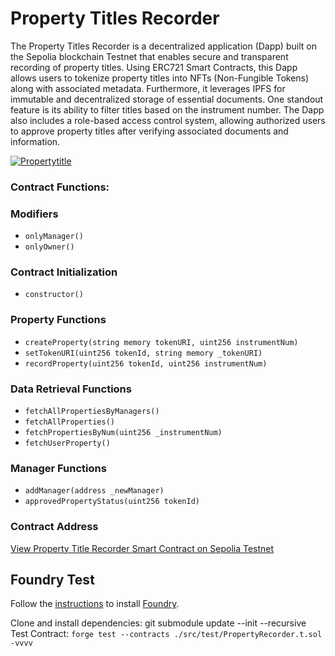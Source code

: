 # Property Titles Recorder

The Property Titles Recorder is a decentralized application (Dapp) built on the Sepolia blockchain Testnet that enables secure and transparent recording of property titles. Using ERC721 Smart Contracts, this Dapp allows users to tokenize property titles into NFTs (Non-Fungible Tokens) along with associated metadata. Furthermore, it leverages IPFS for immutable and decentralized storage of essential documents. One standout feature is its ability to filter titles based on the instrument number. The Dapp also includes a role-based access control system, allowing authorized users to approve property titles after verifying associated documents and information.

<a href="https://ibb.co/0rc1Cw0"><img src="https://i.ibb.co/Wf67kTr/Propertytitle.png" alt="Propertytitle" border="0"></a>


### Contract Functions:

### Modifiers
- `onlyManager()`
- `onlyOwner()`

### Contract Initialization
- `constructor()`

### Property Functions
- `createProperty(string memory tokenURI, uint256 instrumentNum)`
- `setTokenURI(uint256 tokenId, string memory _tokenURI)`
- `recordProperty(uint256 tokenId, uint256 instrumentNum)`

### Data Retrieval Functions
- `fetchAllPropertiesByManagers()`
- `fetchAllProperties()`
- `fetchPropertiesByNum(uint256 _instrumentNum)`
- `fetchUserProperty()`

### Manager Functions
- `addManager(address _newManager)`
- `approvedPropertyStatus(uint256 tokenId)`

### Contract Address

[View Property Title Recorder Smart Contract on Sepolia Testnet](https://sepolia.etherscan.io/tx/0x3112d31ab34c5e15656bf7a8257f2779c548ad521b3cf7c43c10b015610b56d9)


## Foundry Test
Follow the [instructions](https://book.getfoundry.sh/getting-started/installation.html) to install [Foundry](https://github.com/foundry-rs/foundry).

Clone and install dependencies: git submodule update --init --recursive  
Test Contract: ```forge test --contracts ./src/test/PropertyRecorder.t.sol -vvvv```

